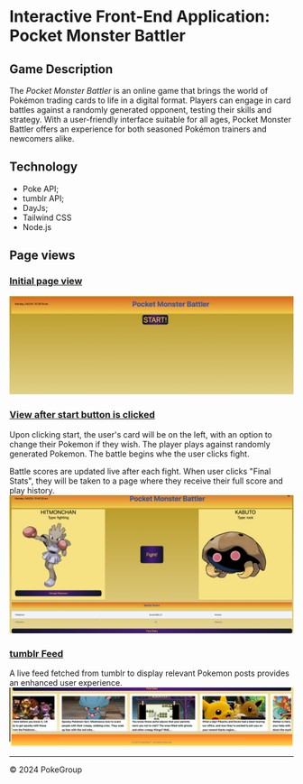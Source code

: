 # Interactive Front-End Application: Pocket Monster Battler

## Game Description 
The *Pocket Monster Battler* is an online game that brings the world of Pokémon trading cards to life in a digital format. Players can engage in card battles against a randomly generated opponent, testing their skills and strategy. With a user-friendly interface suitable for all ages, Pocket Monster Battler offers an experience for both seasoned Pokémon trainers and newcomers alike. 


## Technology

* Poke API;
* tumblr API;
* DayJs;
* Tailwind CSS
* Node.js

## Page views

### <u> Initial page view  </u> 
![alt text](image.png)


### <u> View after start button is clicked </u> 

Upon clicking start, the user's card will be on the left, with an option to change their Pokemon if they wish. The player plays against randomly generated Pokemon. The battle begins whe the user clicks fight. 

Battle scores are updated live after each fight. When user clicks "Final Stats", they will be taken to a page where they receive their full score and play history.
![alt text](image-1.png)

### <u> tumblr Feed  </u> 

A live feed fetched from tumblr to display relevant Pokemon posts provides an enhanced user experience.
![alt text](image-3.png)







---
© 2024 PokeGroup

